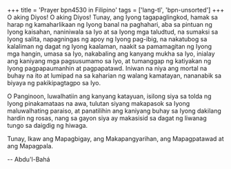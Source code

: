 +++
title = 'Prayer bpn4530 in Filipino'
tags = ['lang-tl', 'bpn-unsorted']
+++
O aking Diyos! O aking Diyos! Tunay, ang Iyong tagapaglingkod, hamak sa harap ng kamaharlikaan ng Iyong banal na paghahari, aba sa pintuan ng Iyong kaisahan, naniniwala sa Iyo at sa Iyong mga taludtud, na sumaksi sa Iyong salita, napagningas ng apoy ng Iyong pag-ibig, na nakatubog sa kalaliman ng dagat ng Iyong kaalaman, naakit sa pamamagitan ng Iyong mga hangin, umasa sa Iyo, nakabaling ang kanyang mukha sa Iyo, inialay ang kaniyang mga pagsusumamo sa Iyo, at tumanggap ng katiyakan ng Iyong pagpapaumanhin at pagpapatawd. Iniwan na niya ang mortal na buhay na ito at lumipad na sa kaharian ng walang kamatayan, nananabik sa biyaya ng pakikipagtagpo sa Iyo.

O Panginoon, luwalhatiin ang kanyang katayuan, isilong siya sa tolda ng Iyong pinakamataas na awa, tulutan siyang makapasok sa Iyong maluwalhating paraiso, at panatilihin ang kaniyang buhay sa Iyong dakilang hardin ng rosas, nang sa gayon siya ay makasisid sa dagat ng liwanag tungo sa daigdig ng hiwaga.

Tunay, Ikaw ang Mapagbigay, ang Makapangyarihan, ang Mapagpatawad at ang Mapagpala.

-- Abdu'l-Bahá

